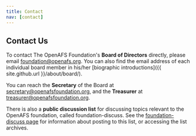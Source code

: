 ```yaml
---
title: Contact
nav: [contact]
---
```


##  Contact Us  ##

To contact The OpenAFS Foundation's **Board of Directors** directly, please email
<foundation@openafs.org>. You can also find the email address of each individual
board member in his/her [biographic introductions]({{ site.github.url }}/about/board/).

You can reach the **Secretary** of the Board at <secretary@openafsfoundation.org>, and the
**Treasurer** at <treasurer@openafsfoundation.org>.

There is also a **public discussion list** for discussing topics relevant to the
OpenAFS foundation, called foundation-discuss. See the [foundation-discuss
page](http://lists.openafs.org/mailman/listinfo/foundation-discuss) for
information about posting to this list, or accessing the list archives.
